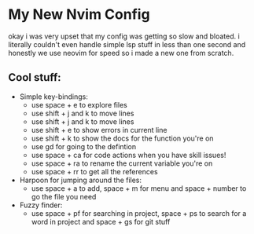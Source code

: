 # My New Nvim Config
okay i was very upset that my config was getting so slow and bloated.
i literally couldn't even handle simple lsp stuff in less than one second and 
honestly we use neovim for speed so i made a new one from scratch.

## Cool stuff:
- Simple key-bindings:
    - use space + e to explore files
    - use shift + j and k to move lines
    - use shift + j and k to move lines
    - use shift + e to show errors in current line
    - use shift + k to show the docs for the function you're on
    - use gd for going to the defintion 
    - use space + ca for code actions when you have skill issues!
    - use space + ra to rename the current variable you're on
    - use space + rr to get all the references
- Harpoon for jumping around the files:
    - use space + a to add, space + m for menu and space + number to go the file you need
- Fuzzy finder:
    - use space + pf for searching in project, space + ps to search for a word in project and space + gs for git stuff 
